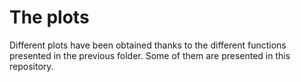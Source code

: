 # The plots

Different plots have been obtained thanks to the different functions presented in the previous folder. Some of them are presented in this repository.
